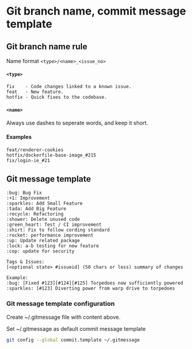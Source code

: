 # Git branch name, commit message template

## Git branch name rule

Name format `<type>/<name>_<issue_no>`

#### `<type>`
```
fix    - Code changes linked to a known issue.
feat   - New feature.
hotfix - Quick fixes to the codebase.
```

#### `<name>`
Always use dashes to seperate words, and keep it short.

#### Examples
```
feat/renderer-cookies
hotfix/dockerfile-base-image_#215
fix/login-ie_#21
```

## Git message template
```
:bug: Bug Fix
:+1: Improvement
:sparkles: Add Small Feature
:tada: Add Big Feature
:recycle: Refactoring
:shower: Delete unused code
:green_heart: Test / CI improvement
:shirt: Fix to follow cording standard
:rocket: performance improvement
:up: Update related package
:lock: a-b testing for new feature
:cop: update for security

Tags & Issues:
[<optional state> #issueid] (50 chars or less) summary of changes

Example:
:bug: [Fixed #123][#124][#125] Torpedoes now sufficiently powered
:sparkles: [#123] Diverting power from warp drive to torpedoes
```

### Git message template configuration
Create ~/.gitmessage file with content above.

Set  ~/.gitmessage as default commit message template

```bash
git config --global commit.template ~/.gitmessage
```
